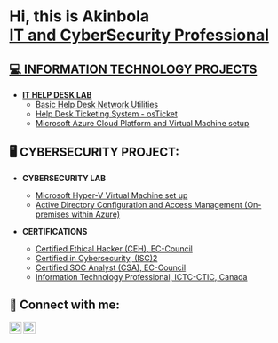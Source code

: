 <h1>Hi, this is Akinbola <br/><a href="https://github.com/Akinbola(akaybabyfaze)">IT and CyberSecurity Professional</h1>

<h2>💻 INFORMATION TECHNOLOGY PROJECTS</h2> 

- <b>IT HELP DESK LAB</b>
  - [Basic Help Desk Network Utilities](https://github.com/akaybabyfaze/Basic-Help-Desk-Network-Utilities)
  - [Help Desk Ticketing System - osTicket](https://github.com/akaybabyfaze/Help-Desk-Ticketing-System)
  - [Microsoft Azure Cloud Platform and Virtual Machine setup](https://github.com/akaybabyfaze/Microsoft-Azure-Cloud-VM-setup)
  <!--
  - [JWipe (Disk Wiping Utility)](https://github.com/joshmadakor1/Jwipe.PowerShell)
  - [Active Directory Bulk User Creation](https://github.com/joshmadakor1/AD_PS)
  -->
  
<h2>🖥 CYBERSECURITY PROJECT:</h2>

- <b>CYBERSECURITY LAB</b>
  - [Microsoft Hyper-V Virtual Machine set up](https://github.com/akaybabyfaze/Hyper-V-VM-Lab)
  - [Active Directory Configuration and Access Management (On-premises within Azure)
](https://github.com/akaybabyfaze/Hyper-V-VM-Lab)
 

- <b>CERTIFICATIONS</b>
  - [Certified Ethical Hacker (CEH), EC-Council](https://drive.google.com/file/d/1Mk4064N-f1ltDf4mzQJnI_BjwOgteDJ_/view?usp=share_link)
  - [Certified in Cybersecurity, (ISC)2](https://drive.google.com/file/d/10tqJ0p1iwRf1wzatPD9x84sWlTY7XaTF/view?usp=share_link)
  - [Certified SOC Analyst (CSA), EC-Council](https://drive.google.com/file/d/1kBaOTtTJ-SxTM53T7eL7g7ZDt0yZgY2o/view?usp=share_link)
  - [Information Technology Professional, ICTC-CTIC, Canada](https://drive.google.com/file/d/1uAG5Et6gtaO0XER3rqq97UYvjxRm53Ib/view?usp=share_link)

<h2> 🤳 Connect with me:</h2>

[<img align="left" alt="Akinbola | Twitter" width="22px" src="https://cdn.jsdelivr.net/npm/simple-icons@v3/icons/twitter.svg" />][twitter]
[<img align="left" alt="Akinbola | LinkedIn" width="22px" src="https://cdn.jsdelivr.net/npm/simple-icons@v3/icons/linkedin.svg" />][linkedin]


[twitter]: https://twitter.com/Ak_babyfaze
[linkedin]: https://www.linkedin.com/in/akinbola-oluoseke-ceh-csa-mba
<!--
**akaybabyfaze/akaybabyfaze** is a ✨ _special_ ✨ repository because its `README.md` (this file) appears on your GitHub profile.

Here are some ideas to get you started:

- 🔭 I’m currently working on ...
- 🌱 I’m currently learning ...
- 👯 I’m looking to collaborate on ...
- 🤔 I’m looking for help with ...
- 💬 Ask me about ...
- 📫 How to reach me: ...
- 😄 Pronouns: ...
- ⚡ Fun fact: ...
-->
